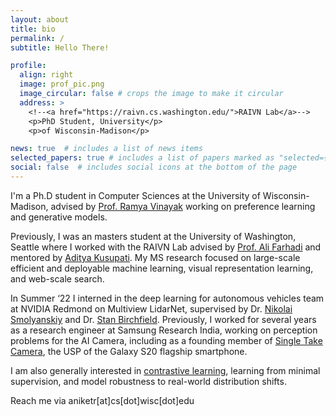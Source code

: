 ```yaml
---
layout: about
title: bio
permalink: /
subtitle: Hello There!

profile:
  align: right
  image: prof_pic.png
  image_circular: false # crops the image to make it circular
  address: >
    <!--<a href="https://raivn.cs.washington.edu/">RAIVN Lab</a>-->
    <p>PhD Student, University</p>
    <p>of Wisconsin-Madison</p>

news: true  # includes a list of news items
selected_papers: true # includes a list of papers marked as "selected={true}"
social: false  # includes social icons at the bottom of the page
---
```


I'm a Ph.D student in Computer Sciences at the University of Wisconsin-Madison, advised by [Prof. Ramya Vinayak](https://ramyakv.github.io/) working on preference learning and generative models. 

Previously, I was an masters student at the University of Washington, Seattle where I worked with the RAIVN Lab advised by [Prof. Ali Farhadi](https://homes.cs.washington.edu/~ali/) and mentored by [Aditya Kusupati](https://homes.cs.washington.edu/~kusupati/). My MS research focused on large-scale efficient and deployable machine learning, visual representation learning, and web-scale search.

In Summer ‘22 I interned in the deep learning for autonomous vehicles team at NVIDIA Redmond on Multiview LidarNet, supervised by Dr. [Nikolai Smolyanskiy](https://scholar.google.com/citations?user=KxfefwgAAAAJ&hl=en) and Dr. [Stan Birchfield](https://research.nvidia.com/person/stan-birchfield). Previously, I worked for several years as a research engineer at Samsung Research India, working on perception problems for the AI Camera, including as a founding member of [Single Take Camera](https://www.techradar.com/how-to/how-to-use-single-take-mode-on-samsung-phones), the USP of the Galaxy S20 flagship smartphone.

I am also generally interested in [contrastive learning](https://openaccess.thecvf.com/content/CVPR2022/html/Cole_When_Does_Contrastive_Visual_Representation_Learning_Work_CVPR_2022_paper.html), learning from minimal supervision, and model robustness to real-world distribution shifts.

Reach me via aniketr[at]cs[dot]wisc[dot]edu